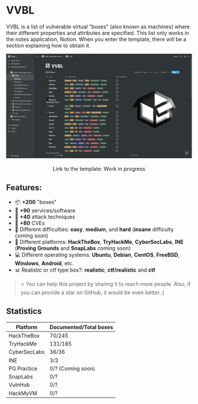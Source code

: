 # VVBL

VVBL is a list of vulnerable virtual "boxes" (also known as machines) where their different properties and attributes are specified. This list only works in the notes application, Notion. When you enter the template, there will be a section explaining how to obtain it.

<p align="center">
  <img src="https://github.com/LevisWings/VVBL/blob/master/img/cover.png?raw=true" /><br><br>
  Link to the template: Work in progress
</p>

## Features:
- :package: **+200** "boxes"
- :floppy_disk: **+90** services/software
- :hocho: **+40** attack techniques
- :syringe: **+80** CVEs
- :beginner: Different difficulties: **easy**, **medium**, and **hard** (**insane** difficulty coming soon)
- :flags: Different platforms: **HackTheBox**, **TryHackMe**, **CyberSecLabs**, **INE** (**Proving Grounds** and **SnapLabs** coming soon)
- :computer: Different operating systems: **Ubuntu**, **Debian**, **CentOS**, **FreeBSD**, **Windows**, **Android**, etc.
- :bar_chart: Realistic or ctf type box?: **realistic**, **ctf/realistic** and **ctf**

> :star: You can help this project by sharing it to reach more people. Also, if you can provide a star on GitHub, it would be even better ;)

## Statistics
|Platform|Documented/Total boxes|
|---|---|
|HackTheBox|70/245|
|TryHackMe|131/185|
|CyberSecLabs|36/36|
|INE|3/3|
|PG Practice|0/? (Coming soon)|
|SnapLabs|0/?|
|VulnHub|0/?|
|HackMyVM|0/?|
